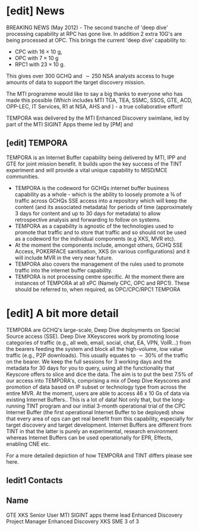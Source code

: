 # [edit] News 

BREAKING NEWS (May 2012) - The second tranche of 'deep dive' processing capability at RPC has gone live. In addition 2 extra 10G's are being processed at OPC. This brings the current 'deep dive' capability to:

- CPC with $16 \times 10 \mathrm{~g}$,
- OPC with $7 \times 10 \mathrm{~g}$
- RPC1 with $23 \times 10 \mathrm{~g}$.

This gives over 300 GCHQ and $\sim 250$ NSA analysts access to huge amounts of data to support the target discovery mission.

The MTI programme would like to say a big thanks to everyone who has made this possible (Which includes MTI TGA, TEA, SSMC, SSOS, GTE, ACD, OPP-LEC, IT Services, R1 at NSA, AHS and ) - a true collaborative effort!

TEMPORA was delivered by the MTI Enhanced Discovery swimlane, led by
part of the MTI SIGINT Apps theme led by [PM] and

## [edit] TEMPORA

TEMPORA is an Internet Buffer capability being delivered by MTI, IPP and GTE for joint mission benefit. It builds upon the key success of the TINT experiment and will provide a vital unique
capability to MISD/MCE communities.

- TEMPORA is the codeword for GCHQs internet buffer business capability as a whole - which is the ability to loosely promote a ¾ of traffic across GCHQs SSE access into a repository which will keep the content (and its associated metadata) for periods of time (approximately 3 days for content and up to 30 days for metadata) to allow retrospective analysis and forwarding to follow on systems.
- TEMPORA as a capability is agnostic of the technologies used to promote that traffic and to store that traffic and so should not be used as a codeword for the individual components (e.g XKS, MVR etc).
- At the moment the components include, amongst others, GCHQ SSE Access, POKERFACE sanitisation, XKS (in various configurations) and it will include MVR in the very near future.
- TEMPORA also covers the management of the rules used to promote traffic into the internet buffer capability.
- TEMPORA is not processing centre specific. At the moment there are instances of TEMPORA at all xPC (Namely CPC, OPC and RPC1). These should be referred to, when required, as OPC/CPC/RPC1 TEMPORA


# [edit] A bit more detail 

TEMPORA are GCHQ's large-scale, Deep Dive deployments on Special Source access (SSE). Deep Dive XKeyscores work by promoting loose categories of traffic (e.g., all web, email, social, chat, EA, VPN, VoIR...) from the bearers feeding the system and block all the high-volume, low value traffic (e.g., P2P downloads). This usually equates to $\sim 30 \%$ of the traffic on the bearer. We keep the full sessions for 3 working days and the metadata for 30 days for you to query, using all the functionality that Keyscore offers to slice and dice the data. The aim is to put the best $7.5 \%$ of our access into TEMPORA's, comprising a mix of Deep Dive Keyscores and promotion of data based on IP subset or technology type from across the entire MVR. At the moment, users are able to access 46 x 10 Gs of data via existing Internet Buffers.. This is a lot of data! Not only that, but the long-running TINT program and our initial 3-month operational trial of the CPC Internet Buffer (the first operational Internet Buffer to be deployed) show that every area of ops can get real benefit from this capability, especially for target discovery and target development. Internet Buffers are different from TINT in that the latter is purely an experimental, research environment whereas Internet Buffers can be used operationally for EPR, Effects, enabling CNE etc.

For a more detailed depiction of how TEMPORA and TINT differs please see here.

## Iedit1 Contacts

## Name

GTE XKS Senior User
MTI SIGINT apps theme lead
Enhanced Discovery Project Manager
Enhanced Discovery XKS SME
3 of 3
